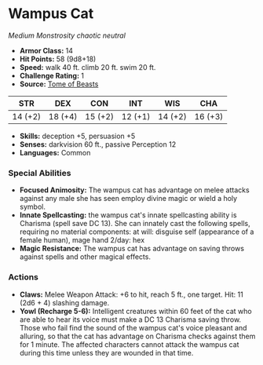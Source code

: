 # Wampus Cat

*Medium* *Monstrosity* *chaotic neutral*

- **Armor Class:** 14
- **Hit Points:** 58 (9d8+18)
- **Speed:** walk 40 ft. climb 20 ft. swim 20 ft.
- **Challenge Rating:** 1
- **Source:** [Tome of Beasts](https://koboldpress.com/kpstore/product/tome-of-beasts-for-5th-edition-print/)

| STR | DEX | CON | INT | WIS | CHA |
| --- | --- | --- | --- | --- | --- |
| 14 (+2) | 18 (+4) | 15 (+2) | 12 (+1) | 14 (+2) | 16 (+3) |

- **Skills:** deception +5, persuasion +5
- **Senses:** darkvision 60 ft., passive Perception 12
- **Languages:** Common
### Special Abilities
- **Focused Animosity:** The wampus cat has advantage on melee attacks against any male she has seen employ divine magic or wield a holy symbol.
- **Innate Spellcasting:** the wampus cat's innate spellcasting ability is Charisma (spell save DC 13). She can innately cast the following spells, requiring no material components:  at will: disguise self (appearance of a female human), mage hand  2/day: hex
- **Magic Resistance:** The wampus cat has advantage on saving throws against spells and other magical effects.
### Actions
- **Claws:** Melee Weapon Attack: +6 to hit, reach 5 ft., one target. Hit: 11 (2d6 + 4) slashing damage.
- **Yowl (Recharge 5-6):** Intelligent creatures within 60 feet of the cat who are able to hear its voice must make a DC 13 Charisma saving throw. Those who fail find the sound of the wampus cat's voice pleasant and alluring, so that the cat has advantage on Charisma checks against them for 1 minute. The affected characters cannot attack the wampus cat during this time unless they are wounded in that time.
